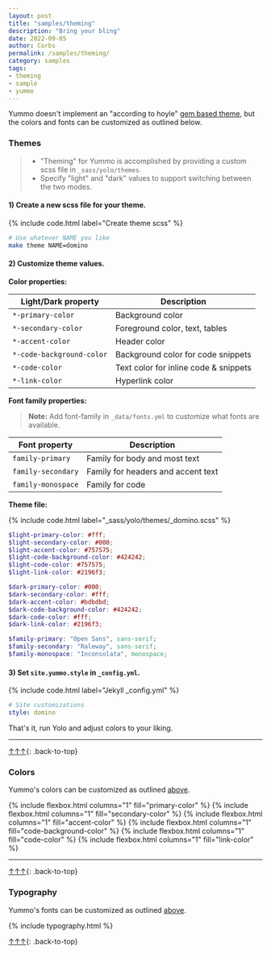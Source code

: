 ```yaml
---
layout: post
title: "samples/theming"
description: "Bring your bling"
date: 2022-09-05
author: Corbs
permalink: /samples/theming/
category: samples
tags:
- theming
- sample
- yummo
---
```


Yummo doesn't implement an "according to hoyle" [gem based theme](https://jekyllrb.com/docs/themes/), but the colors and fonts can be customized as outlined below.

### Themes

> * "Theming" for Yummo is accomplished by providing a custom scss file in `_sass/yolo/themes`.
> * Specify "light" and "dark" values to support switching between the two modes.

#### 1) Create a new scss file for your theme.

{% include code.html label="Create theme scss" %}
```bash
# Use whatever NAME you like
make theme NAME=domino
```

#### 2) Customize theme values.

__Color properties:__

| Light/Dark property       | Description                           |
|---------------------------|---------------------------------------|
| `*-primary-color`         | Background color                      |
| `*-secondary-color`       | Foreground color, text, tables        |
| `*-accent-color`          | Header color                          |
| `*-code-background-color` | Background color for code snippets    |
| `*-code-color`            | Text color for inline code & snippets |
| `*-link-color`            | Hyperlink color                       |

__Font family properties:__

> __Note:__ Add font-family in `_data/fonts.yml` to customize what fonts are available.

| Font property      | Description                        |
|--------------------|------------------------------------|
| `family-primary`   | Family for body and most text      |
| `family-secondary` | Family for headers and accent text |
| `family-monospace` | Family for code                    |

__Theme file:__

{% include code.html label="_sass/yolo/themes/_domino.scss" %}
```scss
$light-primary-color: #fff;
$light-secondary-color: #000;
$light-accent-color: #757575;
$light-code-background-color: #424242;
$light-code-color: #757575;
$light-link-color: #2196f3;

$dark-primary-color: #000;
$dark-secondary-color: #fff;
$dark-accent-color: #bdbdbd;
$dark-code-background-color: #424242;
$dark-code-color: #fff;
$dark-link-color: #2196f3;

$family-primary: "Open Sans", sans-serif;
$family-secondary: "Raleway", sans-serif;
$family-monospace: "Inconsolata", monospace;
```

#### 3) Set `site.yummo.style` in `_config.yml`.

{% include code.html label="Jekyll _config.yml" %}
```yaml
# Site customizations
style: domino
```

That's it, run Yolo and adjust colors to your liking.

---

[↑↑↑](#){: .back-to-top}

### Colors

Yummo's colors can be customized as outlined [above](#themes).

{% include flexbox.html columns="1" fill="primary-color" %}
{% include flexbox.html columns="1" fill="secondary-color" %}
{% include flexbox.html columns="1" fill="accent-color" %}
{% include flexbox.html columns="1" fill="code-background-color" %}
{% include flexbox.html columns="1" fill="code-color" %}
{% include flexbox.html columns="1" fill="link-color" %}

---

[↑↑↑](#){: .back-to-top}

### Typography

Yummo's fonts can be customized as outlined [above](#themes).

{% include typography.html %}

[↑↑↑](#){: .back-to-top}
